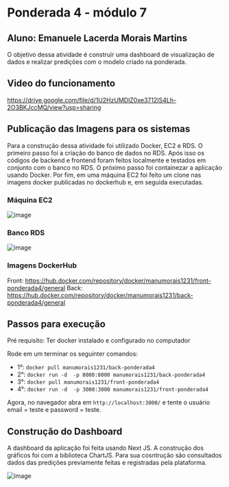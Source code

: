 # Ponderada 4 - módulo 7
## Aluno: Emanuele Lacerda Morais Martins

O objetivo dessa atividade é construir uma dashboard de visualização de dados e realizar predições com o modelo criado na ponderada.


## Video do funcionamento
https://drive.google.com/file/d/1U2HzUMDlZ0xe3712IS4Lh-2O3BKJccMQ/view?usp=sharing

## Publicação das Imagens para os sistemas
Para a construção dessa atividade foi utilizado Docker, EC2 e RDS. O primeiro passo foi a criação do banco de dados no RDS. Após isso os códigos de backend e frontend foram feitos localmente e testados em conjunto com o banco no RDS. O próximo passo foi containezar a aplicação usando Docker. Por fim, em uma máquina EC2 foi feito um clone nas imagens docker publicadas no dockerhub e, em seguida executadas.   

### Máquina EC2
![image](https://github.com/emanuelemorais/exercicios_mod7/assets/99221221/cacc182b-dbfb-49b9-89b7-6e1b65007d6d)

### Banco RDS
![image](https://github.com/emanuelemorais/exercicios_mod7/assets/99221221/662c2672-71c8-452a-9029-1469b3f3bcee)

### Imagens DockerHub
Front: https://hub.docker.com/repository/docker/manumorais1231/front-ponderada4/general
Back: https://hub.docker.com/repository/docker/manumorais1231/back-ponderada4/general


## Passos para execução
Pré requisito: Ter docker instalado e configurado no computador

Rode em um terminar os seguinter comandos:
- 1°: `docker pull manumorais1231/back-ponderada4`
- 2°: `docker run -d  -p 8000:8000 manumorais1231/back-ponderada4`
- 3°: `docker pull manumorais1231/front-ponderada4`
- 4°: `docker run -d  -p 3000:3000 manumorais1231/front-ponderada4`

Agora, no navegador abra em `http://localhost:3000/` e tente o usuário email = teste e password = teste.

##  Construção do Dashboard
A dashboard da aplicação foi feita usando Next JS. A construção dos gráficos foi com a biblioteca ChartJS. Para sua cosntrução são consultados dados das predições previamente feitas e registradas pela plataforma.

![image](https://github.com/emanuelemorais/exercicios_mod7/assets/99221221/d2659034-325c-45dc-8d90-9152eecfa6ee)
